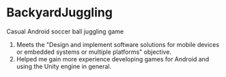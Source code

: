 # BackyardJuggling

Casual Android soccer ball juggling game

1. Meets the "Design and implement software solutions for mobile devices or embedded systems or multiple platforms" objective.
2. Helped me gain more experience developing games for Android and using the Unity engine in general.
